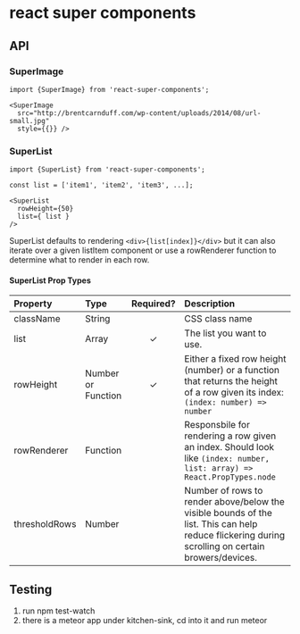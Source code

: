 # react super components

## API

### SuperImage

```
import {SuperImage} from 'react-super-components';

<SuperImage
  src="http://brentcarnduff.com/wp-content/uploads/2014/08/url-small.jpg"
  style={{}} />
```

### SuperList

```
import {SuperList} from 'react-super-components';

const list = ['item1', 'item2', 'item3', ...];

<SuperList
  rowHeight={50}
  list={ list }
/>

```

SuperList defaults to rendering `<div>{list[index]}</div>` but it can also iterate over a given listItem component or use a rowRenderer
function to determine what to render in each row.

#### SuperList Prop Types

| Property | Type | Required? | Description |
|:---|:---|:---:|:---|
| className | String |  | CSS class name |
| list | Array | ✓ | The list you want to use. |
| rowHeight | Number or Function | ✓ | Either a fixed row height (number) or a function that returns the height of a row given its index: `(index: number) => number` |
| rowRenderer | Function |  | Responsbile for rendering a row given an index. Should look like `(index: number, list: array) => React.PropTypes.node` |
| thresholdRows | Number |  | Number of rows to render above/below the visible bounds of the list. This can help reduce flickering during scrolling on certain browers/devices. |


## Testing
1. run npm test-watch
2. there is a meteor app under kitchen-sink, cd into it and run meteor
